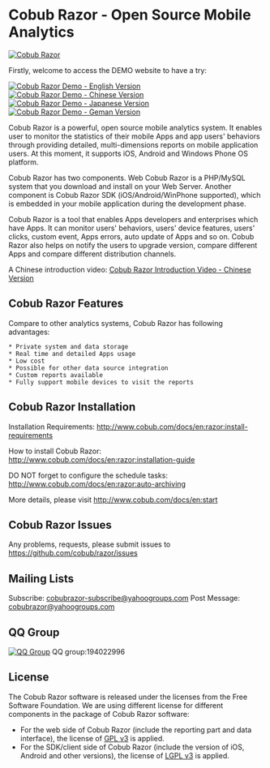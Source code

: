
Cobub Razor - Open Source Mobile Analytics
=============
[![Cobub Razor](http://www.cobub.com/docs/lib/tpl/dokuwiki/images/logo.png)](http://www.cobub.com)

Firstly, welcome to access the DEMO website to have a try:   
  
[![**Cobub Razor Demo - English Version**](http://demo.cobub.com/index/english.png)](http://demo.cobub.com/razor/en) &nbsp;&nbsp;&nbsp;[![**Cobub Razor Demo - Chinese Version**](http://demo.cobub.com/index/china.png)](http://demo.cobub.com/razor)&nbsp;&nbsp;&nbsp;[![**Cobub Razor Demo - Japanese Version**](http://demo.cobub.com/index/japan.png)](http://demo.cobub.com/razor/ja) &nbsp;&nbsp;&nbsp;[![**Cobub Razor Demo - Geman Version**](http://demo.cobub.com/index/german.png)](http://demo.cobub.com/razor/de)

Cobub Razor is a powerful, open source mobile analytics system. It enables user to monitor the statistics of their mobile Apps and app users' behaviors through providing detailed, multi-dimensions reports on mobile application users.  At this moment, it supports iOS, Android and Windows Phone OS platform.

Cobub Razor has two components. Web Cobub Razor is a PHP/MySQL system that you download and install on your Web Server. Another component is Cobub Razor SDK (iOS/Android/WinPhone supported), which is embedded in your mobile application during the development phase.

Cobub Razor is a tool that enables Apps developers and enterprises which have Apps. It can monitor users' behaviors, users' device features, users' clicks, custom event, Apps errors, auto update of Apps and so on. Cobub Razor also helps on notify the users to upgrade version, compare different Apps and compare different distribution channels.

A Chinese introduction video: [Cobub Razor Introduction Video - Chinese Version](http://v.youku.com/v_show/id_XNDM4OTgwNzEy.html)

Cobub Razor Features
-------

Compare to other analytics systems, Cobub Razor has following advantages:

	* Private system and data storage
	* Real time and detailed Apps usage
	* Low cost
	* Possible for other data source integration
	* Custom reports available
	* Fully support mobile devices to visit the reports
	
Cobub Razor Installation
-------

Installation Requirements:  http://www.cobub.com/docs/en:razor:install-requirements

How to install Cobub Razor: http://www.cobub.com/docs/en:razor:installation-guide

DO NOT forget to configure the schedule tasks: http://www.cobub.com/docs/en:razor:auto-archiving

More details, please visit http://www.cobub.com/docs/en:start


Cobub Razor Issues
-------

Any problems, requests, please submit issues to https://github.com/cobub/razor/issues

Mailing Lists
-------

Subscribe:  cobubrazor-subscribe@yahoogroups.com
Post Message:  cobubrazor@yahoogroups.com

QQ Group
-------

[![QQ Group](http://www.cobub.com/wp-content/uploads/2015/11/cobub-qq-%E4%BA%8C%E7%BB%B4%E7%A0%81-270.jpeg)](http://www.cobub.com)
QQ group:194022996

License
-------

The Cobub Razor software is released under the licenses from the Free Software Foundation.
We are using different license for different components in the package of Cobub Razor software:

 *  For the web side of Cobub Razor (include the reporting part and data interface), the license of [GPL v3](http://www.gnu.org/licenses/gpl-3.0.txt) is applied.
 *  For the SDK/client side of Cobub Razor (include the version of iOS, Android and other versions), the license of [LGPL v3](http://www.gnu.org/licenses/lgpl-3.0.txt) is applied.





